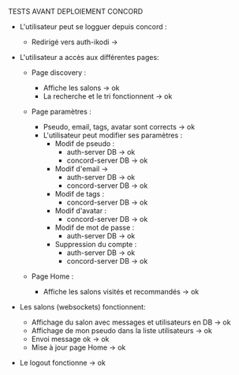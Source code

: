 TESTS AVANT DEPLOIEMENT CONCORD

* L'utilisateur peut se logguer depuis concord :
  - Redirigé vers auth-ikodi ->
  
* L'utilisateur a accès aux différentes pages:
  - Page discovery :
    - Affiche les salons -> ok
    - La recherche et le tri fonctionnent -> ok
  - Page paramètres :
    - Pseudo, email, tags, avatar sont corrects -> ok
    * L'utilisateur peut modifier ses paramètres :
      - Modif de pseudo :
        - auth-server DB -> ok
        - concord-server DB -> ok
      - Modif d'email ->
        - auth-server DB -> ok
        - concord-server DB -> ok
      - Modif de tags :
        - concord-server DB -> ok
      - Modif d'avatar :
        - concord-server DB -> ok
      - Modif de mot de passe :
        - auth-server DB -> ok
      - Suppression du compte :
        - auth-server DB -> ok
        - concord-server DB -> ok
      
  - Page Home :
    - Affiche les salons visités et recommandés -> ok
    

* Les salons (websockets) fonctionnent:
  - Affichage du salon avec messages et utilisateurs en DB -> ok
  - Affichage de mon pseudo dans la liste utilisateurs -> ok
  - Envoi message ok -> ok
  - Mise à jour page Home -> ok
  
* Le logout fonctionne -> ok
